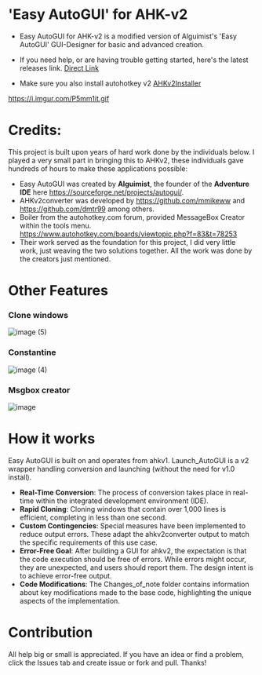 #  'Easy AutoGUI' for AHK-v2

- Easy AutoGUI for AHK-v2 is a modified version of Alguimist's 'Easy AutoGUI' GUI-Designer for basic and advanced creation.
  
- If you need help, or are having trouble getting started, here's the latest releases link.  [Direct Link](https://github.com/samfisherirl/Easy-Auto-GUI-for-AHK-v2/releases/download/v1.7/Easy-Auto-GUI-v1.7-for-AHK-v2.2.1.zip)
- Make sure you also install autohotkey v2 [AHKv2Installer](https://www.autohotkey.com/download/ahk-v2.exe) 

https://i.imgur.com/P5mm1it.gif



# Credits:
This project is built upon years of hard work done by the individuals below. I played a very small part in bringing this to AHKv2, these individuals gave hundreds of hours to make these applications possible: 
- Easy AutoGUI was created by **Alguimist**, the founder of the **Adventure IDE** here https://sourceforge.net/projects/autogui/. 
- AHKv2converter was developed by https://github.com/mmikeww and https://github.com/dmtr99 among others.
- Boiler from the autohotkey.com forum, provided MessageBox Creator within the tools menu. https://www.autohotkey.com/boards/viewtopic.php?f=83&t=78253
- Their work served as the foundation for this project, I did very little work, just weaving the two solutions together. All the work was done by the creators just mentioned.

# Other Features

### Clone windows

![image (5)](https://github.com/samfisherirl/Easy-Auto-GUI-for-AHK-v2/assets/98753696/2db6ec75-f793-43f3-8d51-551d52210dc0)


### Constantine

![image (4)](https://github.com/samfisherirl/Easy-Auto-GUI-for-AHK-v2/assets/98753696/3b3a1fe7-fa5b-4826-a810-e2b9e994faa6)


### Msgbox creator

![image](https://github.com/samfisherirl/Easy-Auto-GUI-for-AHK-v2/assets/98753696/06765c4c-85bc-4ef0-a420-c655f2bb50ec)


# How it works 
Easy AutoGUI is built on and operates from ahkv1. Launch_AutoGUI is a v2 wrapper handling conversion and launching (without the need for v1.0 install). 

- **Real-Time Conversion**: The process of conversion takes place in real-time within the integrated development environment (IDE).  
- **Rapid Cloning**: Cloning windows that contain over 1,000 lines is efficient, completing in less than one second.
- **Custom Contingencies**: Special measures have been implemented to reduce output errors. These adapt the ahkv2converter output to match the specific requirements of this use case.
- **Error-Free Goal**: After building a GUI for ahkv2, the expectation is that the code execution should be free of errors. While errors might occur, they are unexpected, and users should report them. The design intent is to achieve error-free output.
- **Code Modifications**: The Changes_of_note folder contains information about key modifications made to the base code, highlighting the unique aspects of the implementation.



# Contribution
All help big or small is appreciated. If you have an idea or find a problem, click the Issues tab and create issue or fork and pull. Thanks!
 
 
